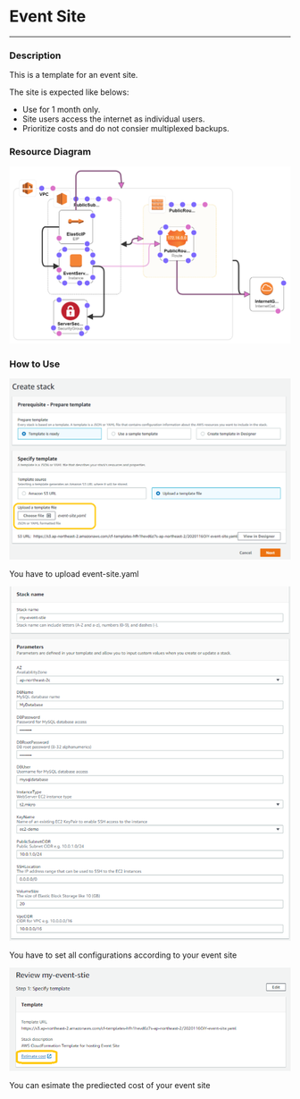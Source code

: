 <h1>Event Site</h1>
<hr>
<h3>Description</h3>
<p>This is a template for an event site.</p>
<p>The site is expected like belows:<p>
<ul>
    <li>Use for 1 month only.</li>
    <li>Site users access the internet as individual users.</li>
    <li>Prioritize costs and do not consier multiplexed backups.</li>
</ul>

<h3>Resource Diagram</h3>
<img src="./image/event_site.png" alt="event site diagram">

<h3>How to Use</h3>
<img src="./image/first.PNG">
<p>You have to upload event-site.yaml</p>

<img src="./image/second.PNG">
<p>You have to set all configurations according to your event site</p>

<img src="./image/third.PNG">
<p>You can esimate the prediected cost of your event site</p>
